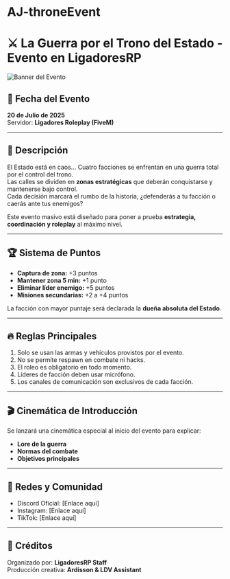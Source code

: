 # AJ-throneEvent

# ⚔️ La Guerra por el Trono del Estado - Evento en LigadoresRP

![Banner del Evento](https://via.placeholder.com/1200x400.png?text=La+Guerra+por+el+Trono+del+Estado)

## 📅 Fecha del Evento
**20 de Julio de 2025**  
Servidor: **Ligadores Roleplay (FiveM)**  

---

## 📜 Descripción
El Estado está en caos... Cuatro facciones se enfrentan en una guerra total por el control del trono.  
Las calles se dividen en **zonas estratégicas** que deberán conquistarse y mantenerse bajo control.  
Cada decisión marcará el rumbo de la historia, ¿defenderás a tu facción o caerás ante tus enemigos?  

Este evento masivo está diseñado para poner a prueba **estrategia, coordinación y roleplay** al máximo nivel.

---

## 🏆 Sistema de Puntos

- **Captura de zona:** +3 puntos  
- **Mantener zona 5 min:** +1 punto  
- **Eliminar líder enemigo:** +5 puntos  
- **Misiones secundarias:** +2 a +4 puntos  

La facción con mayor puntaje será declarada la **dueña absoluta del Estado**.  

---

## 🔥 Reglas Principales
1. Solo se usan las armas y vehículos provistos por el evento.  
2. No se permite respawn en combate ni hacks.  
3. El roleo es obligatorio en todo momento.  
4. Líderes de facción deben usar micrófono.  
5. Los canales de comunicación son exclusivos de cada facción.  

---

## 🎬 Cinemática de Introducción
Se lanzará una cinemática especial al inicio del evento para explicar:  
- **Lore de la guerra**  
- **Normas del combate**  
- **Objetivos principales**  

---

## 📲 Redes y Comunidad
- Discord Oficial: [Enlace aquí]  
- Instagram: [Enlace aquí]  
- TikTok: [Enlace aquí]  

---

## 👑 Créditos
Organizado por: **LigadoresRP Staff**  
Producción creativa: **Ardisson & LDV Assistant**

